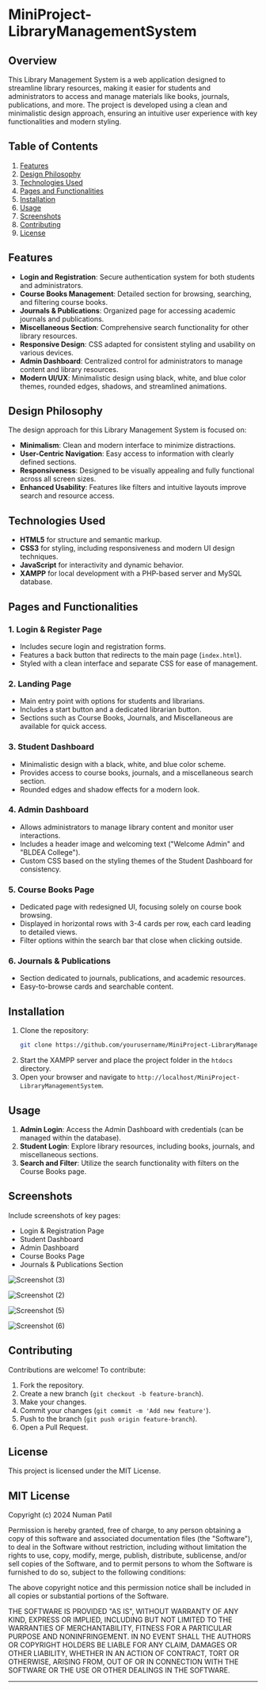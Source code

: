 # MiniProject-LibraryManagementSystem

## Overview
This Library Management System is a web application designed to streamline library resources, making it easier for students and administrators to access and manage materials like books, journals, publications, and more. The project is developed using a clean and minimalistic design approach, ensuring an intuitive user experience with key functionalities and modern styling.

## Table of Contents
1. [Features](#features)
2. [Design Philosophy](#design-philosophy)
3. [Technologies Used](#technologies-used)
4. [Pages and Functionalities](#pages-and-functionalities)
5. [Installation](#installation)
6. [Usage](#usage)
7. [Screenshots](#screenshots)
8. [Contributing](#contributing)
9. [License](#license)

## Features
- **Login and Registration**: Secure authentication system for both students and administrators.
- **Course Books Management**: Detailed section for browsing, searching, and filtering course books.
- **Journals & Publications**: Organized page for accessing academic journals and publications.
- **Miscellaneous Section**: Comprehensive search functionality for other library resources.
- **Responsive Design**: CSS adapted for consistent styling and usability on various devices.
- **Admin Dashboard**: Centralized control for administrators to manage content and library resources.
- **Modern UI/UX**: Minimalistic design using black, white, and blue color themes, rounded edges, shadows, and streamlined animations.

## Design Philosophy
The design approach for this Library Management System is focused on:
- **Minimalism**: Clean and modern interface to minimize distractions.
- **User-Centric Navigation**: Easy access to information with clearly defined sections.
- **Responsiveness**: Designed to be visually appealing and fully functional across all screen sizes.
- **Enhanced Usability**: Features like filters and intuitive layouts improve search and resource access.

## Technologies Used
- **HTML5** for structure and semantic markup.
- **CSS3** for styling, including responsiveness and modern UI design techniques.
- **JavaScript** for interactivity and dynamic behavior.
- **XAMPP** for local development with a PHP-based server and MySQL database.

## Pages and Functionalities
### 1. **Login & Register Page**
   - Includes secure login and registration forms.
   - Features a back button that redirects to the main page (`index.html`).
   - Styled with a clean interface and separate CSS for ease of management.

### 2. **Landing Page**
   - Main entry point with options for students and librarians.
   - Includes a start button and a dedicated librarian button.
   - Sections such as Course Books, Journals, and Miscellaneous are available for quick access.

### 3. **Student Dashboard**
   - Minimalistic design with a black, white, and blue color scheme.
   - Provides access to course books, journals, and a miscellaneous search section.
   - Rounded edges and shadow effects for a modern look.

### 4. **Admin Dashboard**
   - Allows administrators to manage library content and monitor user interactions.
   - Includes a header image and welcoming text ("Welcome Admin" and "BLDEA College").
   - Custom CSS based on the styling themes of the Student Dashboard for consistency.

### 5. **Course Books Page**
   - Dedicated page with redesigned UI, focusing solely on course book browsing.
   - Displayed in horizontal rows with 3-4 cards per row, each card leading to detailed views.
   - Filter options within the search bar that close when clicking outside.

### 6. **Journals & Publications**
   - Section dedicated to journals, publications, and academic resources.
   - Easy-to-browse cards and searchable content.


## Installation
1. Clone the repository:
   ```bash
   git clone https://github.com/yourusername/MiniProject-LibraryManagementSystem.git
   ```
2. Start the XAMPP server and place the project folder in the `htdocs` directory.
3. Open your browser and navigate to `http://localhost/MiniProject-LibraryManagementSystem`.

## Usage
1. **Admin Login**: Access the Admin Dashboard with credentials (can be managed within the database).
2. **Student Login**: Explore library resources, including books, journals, and miscellaneous sections.
3. **Search and Filter**: Utilize the search functionality with filters on the Course Books page.

## Screenshots
Include screenshots of key pages:
- Login & Registration Page
- Student Dashboard
- Admin Dashboard
- Course Books Page
- Journals & Publications Section
  
 ![Screenshot (3)](https://github.com/user-attachments/assets/09e68b45-3f79-41d7-b886-f4c5d8124ec0)

  ![Screenshot (2)](https://github.com/user-attachments/assets/1cf56e6e-e134-4fab-bdac-ac41f9defe06)
  
 ![Screenshot (5)](https://github.com/user-attachments/assets/cc9bd5a2-fd58-42ec-a1fe-cd6e10175319)
 
 ![Screenshot (6)](https://github.com/user-attachments/assets/d7f30dd1-b123-4d90-8725-7db08b4d8e3b)


## Contributing
Contributions are welcome! To contribute:
1. Fork the repository.
2. Create a new branch (`git checkout -b feature-branch`).
3. Make your changes.
4. Commit your changes (`git commit -m 'Add new feature'`).
5. Push to the branch (`git push origin feature-branch`).
6. Open a Pull Request.

## License
This project is licensed under the MIT License.

## MIT License

Copyright (c) 2024 Numan Patil

Permission is hereby granted, free of charge, to any person obtaining a copy
of this software and associated documentation files (the "Software"), to deal
in the Software without restriction, including without limitation the rights
to use, copy, modify, merge, publish, distribute, sublicense, and/or sell
copies of the Software, and to permit persons to whom the Software is
furnished to do so, subject to the following conditions:

The above copyright notice and this permission notice shall be included in all
copies or substantial portions of the Software.

THE SOFTWARE IS PROVIDED "AS IS", WITHOUT WARRANTY OF ANY KIND, EXPRESS OR
IMPLIED, INCLUDING BUT NOT LIMITED TO THE WARRANTIES OF MERCHANTABILITY,
FITNESS FOR A PARTICULAR PURPOSE AND NONINFRINGEMENT. IN NO EVENT SHALL THE
AUTHORS OR COPYRIGHT HOLDERS BE LIABLE FOR ANY CLAIM, DAMAGES OR OTHER
LIABILITY, WHETHER IN AN ACTION OF CONTRACT, TORT OR OTHERWISE, ARISING FROM,
OUT OF OR IN CONNECTION WITH THE SOFTWARE OR THE USE OR OTHER DEALINGS IN THE
SOFTWARE.


---
